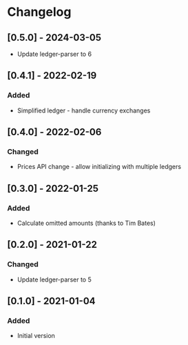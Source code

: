 # Changelog

## [0.5.0] - 2024-03-05

- Update ledger-parser to 6

## [0.4.1] - 2022-02-19

### Added

- Simplified ledger - handle currency exchanges

## [0.4.0] - 2022-02-06

### Changed

- Prices API change - allow initializing with multiple ledgers

## [0.3.0] - 2022-01-25

### Added

- Calculate omitted amounts (thanks to Tim Bates)

## [0.2.0] - 2021-01-22

### Changed

- Update ledger-parser to 5

## [0.1.0] - 2021-01-04

### Added

- Initial version
